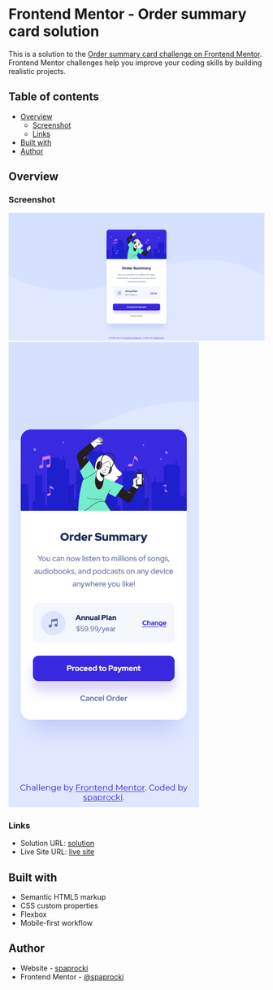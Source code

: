 # Frontend Mentor - Order summary card solution

This is a solution to the [Order summary card challenge on Frontend Mentor](https://www.frontendmentor.io/challenges/order-summary-component-QlPmajDUj). Frontend Mentor challenges help you improve your coding skills by building realistic projects.

## Table of contents

- [Overview](#overview)
  - [Screenshot](#screenshot)
  - [Links](#links)
- [Built with](#built-with)
- [Author](#author)

## Overview

### Screenshot

![Desktop view screenshot](./images/screenshot-desktop.png)
![Mobile view screenshot](./images/screenshot-mobile.png)

### Links

- Solution URL: [solution](https://github.com/spaprocki/order-summary-component)
- Live Site URL: [live site](https://spaprocki-order-summary.netlify.app/)

## Built with

- Semantic HTML5 markup
- CSS custom properties
- Flexbox
- Mobile-first workflow

## Author

- Website - [spaprocki](https://github.com/spaprocki)
- Frontend Mentor - [@spaprocki](https://www.frontendmentor.io/profile/spaprocki)
